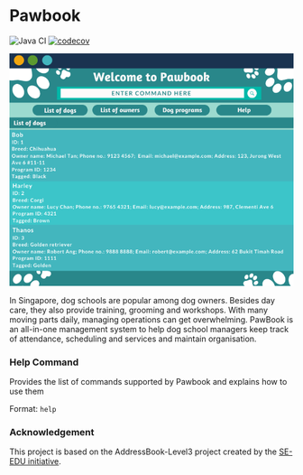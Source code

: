 # Pawbook

![Java CI](https://github.com/AY2021S2-CS2103T-T10-1/tp/workflows/Java%20CI/badge.svg) [![codecov](https://codecov.io/gh/AY2021S2-CS2103T-T10-1/tp/branch/master/graph/badge.svg?token=6D9NPVXEYL)](https://codecov.io/gh/AY2021S2-CS2103T-T10-1/tp)

![Ui](docs/images/Ui.png)

In Singapore, dog schools are popular among dog owners. Besides day care, they also provide training, grooming and workshops. With many moving parts daily, managing operations  can get overwhelming. PawBook is an all-in-one management system to help dog school managers keep track of attendance, scheduling and services and maintain organisation.

### Help Command

Provides the list of commands supported by Pawbook and explains how to use them

Format: `help`

### Acknowledgement
This project is based on the AddressBook-Level3 project created by the [SE-EDU initiative](https://se-education.org).
